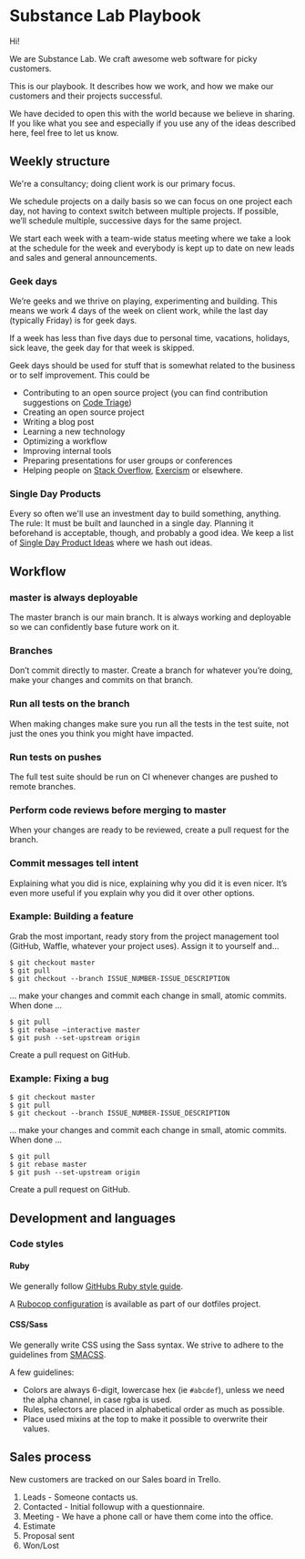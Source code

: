 # Substance Lab Playbook

Hi!

We are Substance Lab. We craft awesome web software for picky customers.

This is our playbook. It describes how we work, and how we make our customers and their projects successful.

We have decided to open this with the world because we believe in sharing. If you like what you see and especially if you use any of the ideas described here, feel free to let us know.

## Weekly structure

We're a consultancy; doing client work is our primary focus.

We schedule projects on a daily basis so we can focus on one project each day, not having to context switch between multiple projects. If possible, we’ll schedule multiple, successive days for the same project.

We start each week with a team-wide status meeting where we take a look at the schedule for the week and everybody is kept up to date on new leads and sales and general announcements.

### Geek days

We’re geeks and we thrive on playing, experimenting and building. This means we work 4 days of the week on client work, while the last day (typically Friday) is for geek days.

If a week has less than five days due to personal time, vacations, holidays, sick leave, the geek day for that week is skipped.

Geek days should be used for stuff that is somewhat related to the business or to self improvement. This could be

* Contributing to an open source project (you can find contribution suggestions on [Code Triage](https://www.codetriage.com/))
* Creating an open source project
* Writing a blog post
* Learning a new technology
* Optimizing a workflow
* Improving internal tools
* Preparing presentations for user groups or conferences
* Helping people on [Stack Overflow](http://stackoverflow.com), [Exercism](http://exercism.io/) or elsewhere.


### Single Day Products

Every so often we'll use an investment day to build something, anything. The rule: It must be built and launched in a single day. Planning it beforehand is acceptable, though, and probably a good idea. We keep a list of [Single Day Product Ideas](https://github.com/substancelab/ideas/issues) where we hash out ideas.


## Workflow

### master is always deployable

The master branch is our main branch. It is always working and deployable so we can confidently base future work on it.

### Branches

Don’t commit directly to master. Create a branch for whatever you’re doing, make your changes and commits on that branch.

### Run all tests on the branch

When making changes make sure you run all the tests in the test suite, not just the ones you think you might have impacted.

### Run tests on pushes

The full test suite should be run on CI whenever changes are pushed to remote branches.

### Perform code reviews before merging to master

When your changes are ready to be reviewed, create a pull request for the branch.

### Commit messages tell intent

Explaining what you did is nice, explaining why you did it is even nicer. It’s even more useful if you explain why you did it over other options.

### Example: Building a feature

Grab the most important, ready story from the project management tool (GitHub, Waffle, whatever your project uses). Assign it to yourself and…

    $ git checkout master
    $ git pull
    $ git checkout --branch ISSUE_NUMBER-ISSUE_DESCRIPTION

… make your changes and commit each change in small, atomic commits. When done …

    $ git pull
    $ git rebase —interactive master
    $ git push --set-upstream origin

Create a pull request on GitHub.

### Example: Fixing a bug

    $ git checkout master
    $ git pull
    $ git checkout --branch ISSUE_NUMBER-ISSUE_DESCRIPTION

... make your changes and commit each change in small, atomic commits. When done ...

    $ git pull
    $ git rebase master
    $ git push --set-upstream origin

Create a pull request on GitHub.

## Development and languages

### Code styles

#### Ruby

We generally follow [GitHubs Ruby style guide](https://github.com/styleguide/ruby).

A [Rubocop configuration](https://github.com/substancelab/dotfiles/blob/master/rubocop.yml) is available as part of our dotfiles project.


#### CSS/Sass

We generally write CSS using the Sass syntax. We strive to adhere to the guidelines from [SMACSS](https://smacss.com/).

A few guidelines:

* Colors are always 6-digit, lowercase hex (ie `#abcdef`), unless we need the alpha channel, in case rgba is used.
* Rules, selectors are placed in alphabetical order as much as possible.
* Place used mixins at the top to make it possible to overwrite their values.

## Sales process

New customers are tracked on our Sales board in Trello.

1. Leads - Someone contacts us.
2. Contacted - Initial followup with a questionnaire.
3. Meeting - We have a phone call or have them come into the office.
4. Estimate
5. Proposal sent
6. Won/Lost
